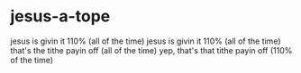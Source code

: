 # jesus-a-tope

jesus is givin it 110% (all of the time)
jesus is givin it 110% (all of the time)
that's the tithe payin off (all of the time)
yep, that's that tithe payin off (110% of the time)
